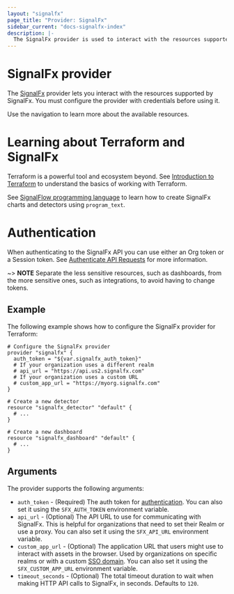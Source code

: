 ```yaml
---
layout: "signalfx"
page_title: "Provider: SignalFx"
sidebar_current: "docs-signalfx-index"
description: |-
  The SignalFx provider is used to interact with the resources supported by SignalFx. The provider needs to be configured with the proper credentials before it can be used.
---
```


# SignalFx provider

The [SignalFx](https://www.signalfx.com/) provider lets you interact with 
the resources supported by SignalFx. You must configure the provider with 
credentials before using it.

Use the navigation to learn more about the available resources.

# Learning about Terraform and SignalFx

Terraform is a powerful tool and ecosystem beyond. See [Introduction to Terraform](https://www.terraform.io/intro/index.html)
to understand the basics of working with Terraform. 

See [SignalFlow programming language](https://dev.splunk.com/observability/docs/signalflow/) to learn how to create 
SignalFx charts and detectors using `program_text`.

# Authentication

When authenticating to the SignalFx API you can use either an Org token or a 
Session token. See [Authenticate API Requests](https://dev.splunk.com/observability/docs/apibasics/authentication_basics/) for more
information.

~> **NOTE** Separate the less sensitive resources, such as dashboards, from the 
more sensitive ones, such as integrations, to avoid having to change tokens.

## Example

The following example shows how to configure the SignalFx provider for Terraform:

```hcl
# Configure the SignalFx provider
provider "signalfx" {
  auth_token = "${var.signalfx_auth_token}"
  # If your organization uses a different realm
  # api_url = "https://api.us2.signalfx.com"
  # If your organization uses a custom URL
  # custom_app_url = "https://myorg.signalfx.com"
}

# Create a new detector
resource "signalfx_detector" "default" {
  # ...
}

# Create a new dashboard
resource "signalfx_dashboard" "default" {
  # ...
}
```

## Arguments

The provider supports the following arguments:

* `auth_token` - (Required) The auth token for [authentication](https://developers.signalfx.com/basics/authentication.html). You can also set it using the `SFX_AUTH_TOKEN` environment variable.
* `api_url` - (Optional) The API URL to use for communicating with SignalFx. This is helpful for organizations that need to set their Realm or use a proxy. You can also set it using the `SFX_API_URL` environment variable.
* `custom_app_url` - (Optional) The application URL that users might use to interact with assets in the browser. Used by organizations on specific realms or with a custom [SSO domain](https://docs.signalfx.com/en/latest/admin-guide/sso.html). You can also set it using the `SFX_CUSTOM_APP_URL` environment variable.
* `timeout_seconds` - (Optional) The total timeout duration to wait when making HTTP API calls to SignalFx, in seconds. Defaults to `120`.
